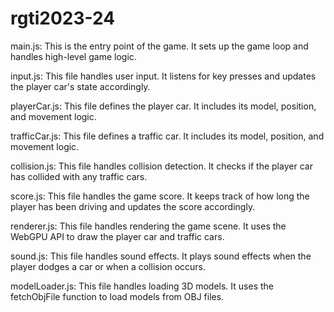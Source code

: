 # rgti2023-24
main.js: This is the entry point of the game. It sets up the game loop and handles high-level game logic.

input.js: This file handles user input. It listens for key presses and updates the player car's state accordingly.

playerCar.js: This file defines the player car. It includes its model, position, and movement logic.

trafficCar.js: This file defines a traffic car. It includes its model, position, and movement logic.

collision.js: This file handles collision detection. It checks if the player car has collided with any traffic cars.

score.js: This file handles the game score. It keeps track of how long the player has been driving and updates the score accordingly.

renderer.js: This file handles rendering the game scene. It uses the WebGPU API to draw the player car and traffic cars.

sound.js: This file handles sound effects. It plays sound effects when the player dodges a car or when a collision occurs.

modelLoader.js: This file handles loading 3D models. It uses the fetchObjFile function to load models from OBJ files.
